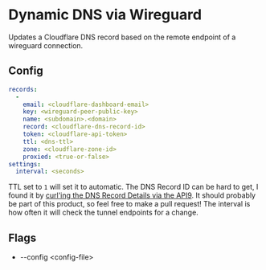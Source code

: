 # Dynamic DNS via Wireguard

Updates a Cloudflare DNS record based on the remote endpoint of a wireguard connection.

## Config

```yaml
records:
  -
    email: <cloudflare-dashboard-email>
    key: <wireguard-peer-public-key>
    name: <subdomain>.<domain>
    record: <cloudflare-dns-record-id>
    token: <cloudflare-api-token>
    ttl: <dns-ttl>
    zone: <cloudflare-zone-id>
    proxied: <true-or-false>
settings:
  interval: <seconds>
``` 

TTL set to `1` will set it to automatic.
The DNS Record ID can be hard to get, I found it by [curl'ing the DNS Record Details via the API9](https://api.cloudflare.com/#dns-records-for-a-zone-dns-record-details).
It should probably be part of this product, so feel free to make a pull request!
The interval is how often it will check the tunnel endpoints for a change.

## Flags

* --config \<config-file\>
